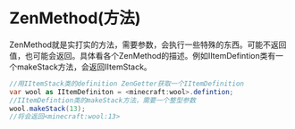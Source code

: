 # ZenMethod\(方法\)

ZenMethod就是实打实的方法，需要参数，会执行一些特殊的东西。可能不返回值，也可能会返回。具体看各个ZenMethod的描述。例如IItemDefintion类有一个makeStack方法，会返回IItemStack。

```csharp
//用IItemStack类的definition ZenGetter获取一个IItemDefinition
var wool as IItemDefiniton = <minecraft:wool>.defintion;
//IItemDefintion类的makeStack方法，需要一个整型参数
wool.makeStack(13);
//将会返回<minecraft:wool:13>
```
